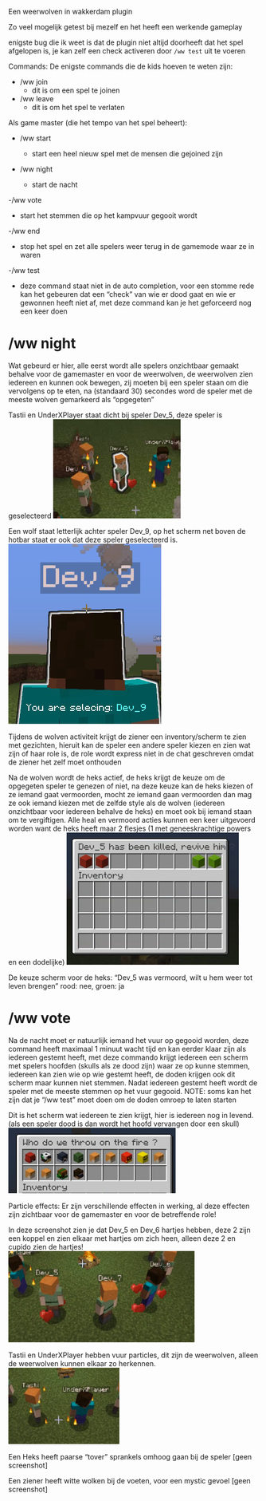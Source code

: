 Een weerwolven in wakkerdam plugin

Zo veel mogelijk getest bij mezelf en het heeft een werkende gameplay

enigste bug die ik weet is dat de plugin niet altijd doorheeft dat het spel afgelopen is, je kan zelf een check activeren door `/ww test` uit te voeren

Commands:
De enigste commands die de kids hoeven te weten zijn:
- /ww join
  - dit is om een spel te joinen
- /ww leave
  - dit is om het spel te verlaten

Als game master (die het tempo van het spel beheert):
- /ww start
  - start een heel nieuw spel met de mensen die gejoined zijn
  
- /ww night
  - start de nacht
  
-/ww vote
  - start het stemmen die op het kampvuur gegooit wordt
  
-/ww end
  - stop het spel en zet alle spelers weer terug in de gamemode waar ze in waren
  
-/ww test
  - deze command staat niet in de auto completion, voor een stomme rede kan het gebeuren dat een “check” van wie er dood gaat en wie er gewonnen heeft niet af, met deze command kan je het geforceerd nog een keer doen


# /ww night
Wat gebeurd er hier, alle eerst wordt alle spelers onzichtbaar gemaakt behalve voor de gamemaster en voor de weerwolven, de weerwolven zien iedereen en kunnen ook bewegen, zij moeten bij een speler staan om die vervolgens op te eten, na (standaard 30) secondes word de speler met de meeste wolven gemarkeerd als “opgegeten”

Tastii en UnderXPlayer staat dicht bij speler Dev_5, deze speler is geselecteerd
![2 spelers die een slachtoffer kiezen](./images/Picture1.png)


Een wolf staat letterlijk achter speler Dev_9, op het scherm net boven de hotbar staat er ook dat deze speler geselecteerd is.
![1 speler die achter een slachtoffer staat en ziet in beeld dat hij/zij de slachtoffer geselecteert heeft](./images/Picture2.png)

Tijdens de wolven activiteit krijgt de ziener een inventory/scherm te zien met gezichten, hieruit kan de speler een andere speler kiezen en zien wat zijn of haar role is, de role wordt express niet in de chat geschreven omdat de ziener het zelf moet onthouden


Na de wolven wordt de heks actief, de heks krijgt de keuze om de opgegeten speler te genezen of niet, na deze keuze kan de heks kiezen of ze iemand gaat vermoorden, mocht ze iemand gaan vermoorden dan mag ze ook iemand kiezen met de zelfde style als de wolven (iedereen onzichtbaar voor iedereen behalve de heks) en moet ook bij iemand staan om te vergiftigen. Alle heal en vermoord acties kunnen een keer uitgevoerd worden want de heks heeft maar 2 flesjes (1 met geneeskrachtige powers en een dodelijke)
![Inventoy scherm met een vraag en een keuze](./images/Picture3.png)

De keuze scherm voor de heks: “Dev_5 was vermoord, wilt u hem weer tot leven brengen” rood: nee, groen: ja

# /ww vote
Na de nacht moet er natuurlijk iemand het vuur op gegooid worden, deze command heeft maximaal 1 minuut wacht tijd en kan eerder klaar zijn als iedereen gestemt heeft, met deze commando krijgt iedereen een scherm met spelers hoofden (skulls als ze dood zijn) waar ze op kunne stemmen, iedereen kan zien wie op wie gestemt heeft, de doden krijgen ook dit scherm maar kunnen niet stemmen. Nadat iedereen gestemt heeft wordt de speler met de meeste stemmen op het vuur gegooid. NOTE: soms kan het zijn dat je “/ww test” moet doen om de doden omroep te laten starten


Dit is het scherm wat iedereen te zien krijgt, hier is iedereen nog in levend. (als een speler dood is dan wordt het hoofd vervangen door een skull)
![Een inventory met allemaal hoofden van spelers die nog leven](./images/Picture4.png)

Particle effects:
Er zijn verschillende effecten in werking, al deze effecten zijn zichtbaar voor de gamemaster en voor de betreffende role!

In deze screenshot zien je dat Dev_5 en Dev_6 hartjes hebben, deze 2 zijn een koppel en zien elkaar met hartjes om zich heen, alleen deze 2 en cupido zien de hartjes!
![De gamemaster kijkt naar 2 spelers die verlieft op elkaar zijn](./images/Picture5.png)

Tastii en UnderXPlayer hebben vuur particles, dit zijn de weerwolven, alleen de weerwolven kunnen elkaar zo herkennen.
![2 spelers die wolven zijn hebben vuur particles](./images/Picture6.png)


Een Heks heeft paarse “tover” sprankels omhoog gaan bij de speler
[geen screenshot]

Een ziener heeft witte wolken bij de voeten, voor een mystic gevoel
[geen screenshot]